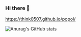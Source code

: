 ### Hi there 👋

https://think0507.github.io/popol/

![Anurag's GitHub stats](https://github-readme-stats.vercel.app/api?username=think0507&show_icons=true&theme=radical)
